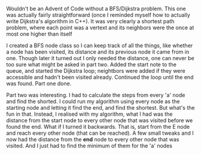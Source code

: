 Wouldn't be an Advent of Code without a BFS/Dijkstra problem. This one was actually fairly straightforward (once I reminded myself how to actually write Dijkstra's algorithm in C++). It was very clearly a shortest path problem, where each point was a vertext and its neighbors were the once at most one higher than itself

I created a BFS node class so I can keep track of all the things, like whether a node has been visited, its distance and its previous node it came from in one. Though later it turned out I only needed the distance, one can never be too sure what might be asked in part two. Added the start note to the queue, and started the Dijkstra loop; neightbors were added if they were accessible and hadn't been visited already. Continued the loop until the end was found. Part one done.

Part two was interesting. I had to calculate the steps from every 'a' node and find the shorted. I could run my algorithm using every node as the starting node and letting it find the end, and find the shortest. But what's the fun in that. Instead, I realised with my algorithm, what I had was the distance from the start node to every other node that was visited before we found the end. What if I turned it backwards. That is, start from the E node and reach every other node (that can be reached). A few small tweaks and I now had the distance from the **end** node to every other node that was visited. And I just had to find the minimum of them for the 'a' nodes
